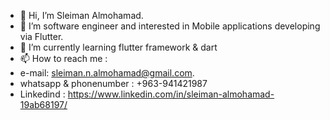 - 👋 Hi, I’m Sleiman Almohamad.
- 👀 I’m software engineer and interested in Mobile applications developing via Flutter.
- 🌱 I’m currently learning flutter framework & dart
- 📫 How to reach me :
- e-mail: sleiman.n.almohamad@gmail.com.
- whatsapp & phonenumber : +963-941421987
- Linkedind : https://www.linkedin.com/in/sleiman-almohamad-19ab68197/


